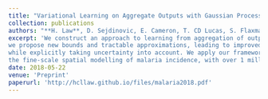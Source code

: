 ```yaml
---
title: "Variational Learning on Aggregate Outputs with Gaussian Processes"
collection: publications
authors: "**H. Law**, D. Sejdinovic, E. Cameron, T. CD Lucas, S. Flaxman, K. Battle, K. Fukumizu"
excerpt: 'We construct an approach to learning from aggregation of outputs based on variational learning with Gaussian processes. In particular, 
we propose new bounds and tractable approximations, leading to improved prediction accuracy and scalability to large datasets, 
while explicitly taking uncertainty into account. We apply our framework to a challenging and important problem, 
the fine-scale spatial modelling of malaria incidence, with over 1 million observations.'
date: 2018-05-22
venue: 'Preprint'
paperurl: 'http://hcllaw.github.io/files/malaria2018.pdf'
---
```

